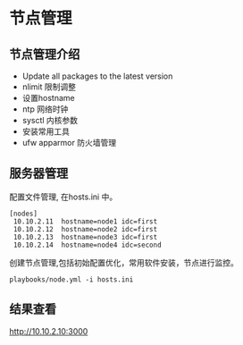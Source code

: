 # 节点管理

## 节点管理介绍

- Update all packages to the latest version
- nlimit 限制调整
- 设置hostname
- ntp 网络时钟
- sysctl 内核参数
- 安装常用工具
- ufw apparmor 防火墙管理

## 服务器管理

配置文件管理, 在hosts.ini 中。

```
[nodes]
 10.10.2.11  hostname=node1 idc=first
 10.10.2.12  hostname=node2 idc=first
 10.10.2.13  hostname=node3 idc=first
 10.10.2.14  hostname=node4 idc=second
```

创建节点管理,包括初始配置优化，常用软件安装，节点进行监控。

```
playbooks/node.yml -i hosts.ini 
```

## 结果查看

http://10.10.2.10:3000